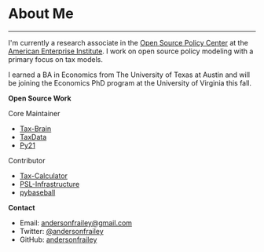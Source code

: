 # About Me

---

I'm currently a research associate in the [Open Source Policy Center](https://www.ospc.org)
at the [American Enterprise Institute](www.aei.org). I work on open source policy
modeling with a primary focus on tax models.

I earned a BA in Economics from The University of Texas at Austin and will be
joining the Economics PhD program at the University of Virginia this fall.

**Open Source Work**

Core Maintainer

* [Tax-Brain](https://github.com/PSLmodels/Tax-Brain)
* [TaxData](https://github.com/PSLmodels/taxdata)
* [Py21](https://github.com/andersonfrailey/blackjack)

Contributor

* [Tax-Calculator](https://github.com/PSLmodels/Tax-Calculator)
* [PSL-Infrastructure](https://github.com/PSLmodels/PSL-Infrastructure)
* [pybaseball](https://github.com/jldbc/pybaseball)

**Contact**

* Email: <a class="contact-link" href="mailto:andersonfrailey@gmail.com">andersonfrailey@gmail.com</a>
* Twitter: <a class="contact-link" href="https://twitter.com/andersonfrailey">@andersonfrailey</a>
* GitHub: <a class="contact-link" href="https://github.com/andersonfrailey">andersonfrailey</a>